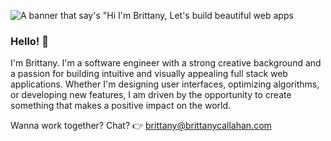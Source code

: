 ![A banner that say's "Hi I'm Brittany, Let's build beautiful web apps](https://media.licdn.com/dms/image/D4D16AQF3_YJrcslFdg/profile-displaybackgroundimage-shrink_350_1400/0/1671550155153?e=1677110400&v=beta&t=5oGABBw2qjbifID48Fzai_jJm2gwYPA78PCeOzYCGQ8)

### Hello! 👋

I'm Brittany. I'm a software engineer with a strong creative background and a passion for building intuitive and visually appealing full stack web applications. Whether I'm designing user interfaces, optimizing algorithms, or developing new features, I am driven by the opportunity to create something that makes a positive impact on the world.<br>

Wanna work together? Chat? 👉 [brittany@brittanycallahan.com](mailto:brittany@brittanycallahan.com)
